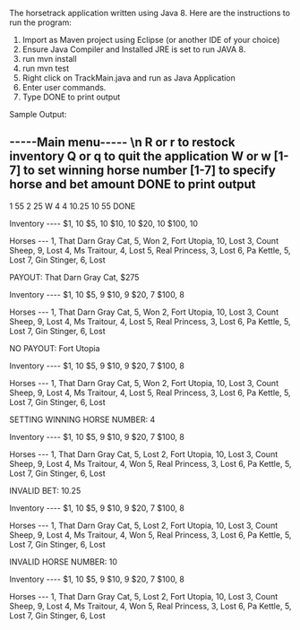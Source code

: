 The horsetrack application written using Java 8. Here are the instructions to run the program:

1. Import as Maven project using Eclipse (or another IDE of your choice)
2. Ensure Java Compiler and Installed JRE is set to run JAVA 8.
3. run mvn install
4. run mvn test 
5. Right click on TrackMain.java  and run as Java Application
6. Enter user commands.
7. Type DONE to print output

Sample Output:

-----Main menu----- \n
	R or r to restock inventory
	Q or q to quit the application
	W or w [1-7] to set winning horse number
	[1-7] <amount> to specify horse and bet amount
	DONE to print output
---------------
1 55
2 25
W 4
4 10.25
10 55
DONE

Inventory ----
$1, 10
$5, 10
$10, 10
$20, 10
$100, 10

Horses ---
1, That Darn Gray Cat, 5, Won
2, Fort Utopia, 10, Lost
3, Count Sheep, 9, Lost
4, Ms Traitour, 4, Lost
5, Real Princess, 3, Lost
6, Pa Kettle, 5, Lost
7, Gin Stinger, 6, Lost


PAYOUT: That Darn Gray Cat, $275

Inventory ----
$1, 10
$5, 9
$10, 9
$20, 7
$100, 8

Horses ---
1, That Darn Gray Cat, 5, Won
2, Fort Utopia, 10, Lost
3, Count Sheep, 9, Lost
4, Ms Traitour, 4, Lost
5, Real Princess, 3, Lost
6, Pa Kettle, 5, Lost
7, Gin Stinger, 6, Lost


NO PAYOUT: Fort Utopia

Inventory ----
$1, 10
$5, 9
$10, 9
$20, 7
$100, 8

Horses ---
1, That Darn Gray Cat, 5, Won
2, Fort Utopia, 10, Lost
3, Count Sheep, 9, Lost
4, Ms Traitour, 4, Lost
5, Real Princess, 3, Lost
6, Pa Kettle, 5, Lost
7, Gin Stinger, 6, Lost


SETTING WINNING HORSE NUMBER: 4

Inventory ----
$1, 10
$5, 9
$10, 9
$20, 7
$100, 8

Horses ---
1, That Darn Gray Cat, 5, Lost
2, Fort Utopia, 10, Lost
3, Count Sheep, 9, Lost
4, Ms Traitour, 4, Won
5, Real Princess, 3, Lost
6, Pa Kettle, 5, Lost
7, Gin Stinger, 6, Lost


INVALID BET: 10.25

Inventory ----
$1, 10
$5, 9
$10, 9
$20, 7
$100, 8

Horses ---
1, That Darn Gray Cat, 5, Lost
2, Fort Utopia, 10, Lost
3, Count Sheep, 9, Lost
4, Ms Traitour, 4, Won
5, Real Princess, 3, Lost
6, Pa Kettle, 5, Lost
7, Gin Stinger, 6, Lost


INVALID HORSE NUMBER: 10

Inventory ----
$1, 10
$5, 9
$10, 9
$20, 7
$100, 8

Horses ---
1, That Darn Gray Cat, 5, Lost
2, Fort Utopia, 10, Lost
3, Count Sheep, 9, Lost
4, Ms Traitour, 4, Won
5, Real Princess, 3, Lost
6, Pa Kettle, 5, Lost
7, Gin Stinger, 6, Lost


